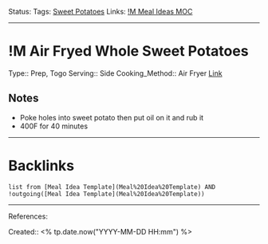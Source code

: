 Status: 
Tags: [Sweet Potatoes](Sweet%20Potatoes)
Links: [!M Meal Ideas MOC](!M%20Meal%20Ideas%20MOC)
___
# !M Air Fryed Whole Sweet Potatoes
Type:: Prep, Togo
Serving:: Side
Cooking_Method:: Air Fryer
[Link](https://www.youtube.com/watch?v=23SllJVaKNg&t=62s&ab_channel=MelanieCooks)
## Notes
- Poke holes into sweet potato then put oil on it and rub it
- 400F for 40 minutes
___
# Backlinks
```dataview
list from [Meal Idea Template](Meal%20Idea%20Template) AND !outgoing([Meal Idea Template](Meal%20Idea%20Template))
```
___
References:

Created:: <% tp.date.now("YYYY-MM-DD HH:mm") %>
